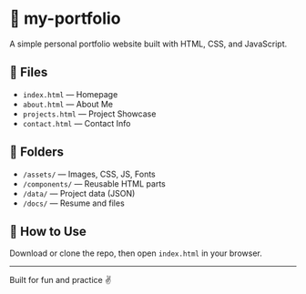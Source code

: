 # 📁 my-portfolio

A simple personal portfolio website built with HTML, CSS, and JavaScript.

## 📄 Files

- `index.html` — Homepage
- `about.html` — About Me
- `projects.html` — Project Showcase
- `contact.html` — Contact Info

## 📂 Folders

- `/assets/` — Images, CSS, JS, Fonts
- `/components/` — Reusable HTML parts
- `/data/` — Project data (JSON)
- `/docs/` — Resume and files

## 📌 How to Use

Download or clone the repo, then open `index.html` in your browser.

---

Built for fun and practice ✌️
